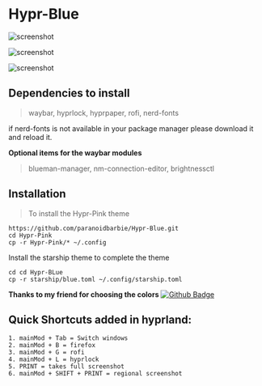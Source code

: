 # Hypr-Blue


![screenshot](https://github.com/paranoidbarbie/Hypr-Pink/blob/main/assets/pink/hyprblue.png)

![screenshot](https://github.com/paranoidbarbie/Hypr-Pink/blob/main/assets/pink/lockscreen.png)

![screenshot](https://github.com/paranoidbarbie/Hypr-Pink/blob/main/assets/pink/rofi.png)

## Dependencies to install

> waybar, hyprlock, hyprpaper, rofi, nerd-fonts

if nerd-fonts is not available in your package manager please download it and reload it.

**Optional items for the waybar modules**
> blueman-manager, nm-connection-editor, brightnessctl


## Installation 
> To install the Hypr-Pink theme

```
https://github.com/paranoidbarbie/Hypr-Blue.git
cd Hypr-Pink
cp -r Hypr-Pink/* ~/.config

```
Install the starship theme to complete the theme 

```
cd cd Hypr-BLue
cp -r starship/blue.toml ~/.config/starship.toml

```


**Thanks to my friend for choosing the colors** [![Github Badge](http://img.shields.io/badge/-Github-black?style=flat-square&logo=github&link=https://github.com/jemhv/)](https://github.com/jemhv)
## Quick Shortcuts added in hyprland:
```
1. mainMod + Tab = Switch windows
2. mainMod + B = firefox
3. mainMod + G = rofi
4. mainMod + L = hyprlock
5. PRINT = takes full screenshot
6. mainMod + SHIFT + PRINT = regional screenshot
```


